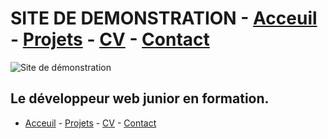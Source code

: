 # SITE DE DEMONSTRATION  - [Acceuil](./Acceuil) - [Projets](./Projets) - [CV](./CV) - [Contact](./Contact)

![Site de démonstration](./img/fond_beige.jpg)

## Le développeur web junior en formation.

- [Acceuil](./Acceuil.md) - [Projets](./Projets.md) - [CV](./CV.md) - [Contact](./Contact.md)

